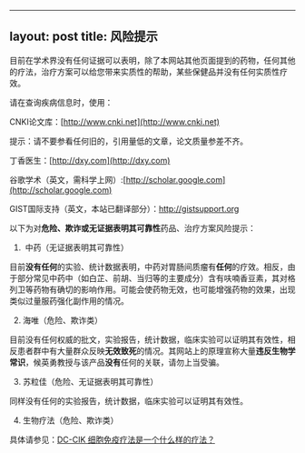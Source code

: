 
---
layout: post
title: 风险提示
---

目前在学术界没有任何证据可以表明，除了本网站其他页面提到的药物，任何其他的疗法，治疗方案可以给您带来实质性的帮助，某些保健品并没有任何实质性疗效。

请在查询疾病信息时，使用：

CNKI论文库：[http://www.cnki.net](http://www.cnki.net)

提示：请不要参看任何旧的，引用量低的文章，论文质量参差不齐。

丁香医生：[http://dxy.com](http://dxy.com)

谷歌学术（英文，需科学上网）:[http://scholar.google.com](http://scholar.google.com)

GIST国际支持（英文，本站已翻译部分）：http://gistsupport.org

以下为对**危险、欺诈或无证据表明其可靠性**药品、治疗方案风险提示：

1.  中药（无证据表明其可靠性）

目前**没有任何**的实验、统计数据表明，中药对胃肠间质瘤有**任何**的疗效。相反，由于部分常见中药中（如白芷、前胡、当归等的主要成分）含有呋喃香豆素，其对格列卫等药物有确切的影响作用。可能会使药物无效，也可能增强药物的效果，出现类似过量服药强化副作用的情况。

2. 海唯（危险、欺诈类）

目前没有任何权威的批文，实验报告，统计数据，临床实验可以证明其有效性，相反患者群中有大量群众反映**无效致死**的情况。其网站上的原理宣称大量**违反生物学常识**，候英勇教授与该产品**没有**任何的关联，请勿上当受骗。

3. 苏粒佳（危险、无证据表明其可靠性）

同样没有任何的实验报告，统计数据，临床实验可以证明其有效性。

4. 生物疗法（危险、欺诈类）

具体请参见：[DC-CIK 细胞免疫疗法是一个什么样的疗法？](https://www.zhihu.com/question/21657900)

&nbsp;

